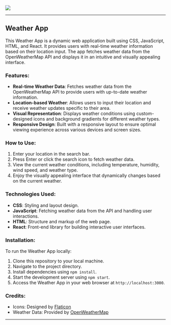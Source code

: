 <img src="https://i0.wp.com/9to5mac.com/wp-content/uploads/sites/6/2023/04/Apple-Weather-app.jpg?resize=1200%2C628&quality=82&strip=all&ssl=1" >  

---

## Weather App

This Weather App is a dynamic web application built using CSS, JavaScript, HTML, and React. It provides users with real-time weather information based on their location input. The app fetches weather data from the OpenWeatherMap API and displays it in an intuitive and visually appealing interface.

### Features:
- **Real-time Weather Data**: Fetches weather data from the OpenWeatherMap API to provide users with up-to-date weather information.
- **Location-based Weather**: Allows users to input their location and receive weather updates specific to their area.
- **Visual Representation**: Displays weather conditions using custom-designed icons and background gradients for different weather types.
- **Responsive Design**: Built with a responsive layout to ensure optimal viewing experience across various devices and screen sizes.

### How to Use:
1. Enter your location in the search bar.
2. Press Enter or click the search icon to fetch weather data.
3. View the current weather conditions, including temperature, humidity, wind speed, and weather type.
4. Enjoy the visually appealing interface that dynamically changes based on the current weather.

### Technologies Used:
- **CSS**: Styling and layout design.
- **JavaScript**: Fetching weather data from the API and handling user interactions.
- **HTML**: Structure and markup of the web page.
- **React**: Front-end library for building interactive user interfaces.


### Installation:
To run the Weather App locally:
1. Clone this repository to your local machine.
2. Navigate to the project directory.
3. Install dependencies using `npm install`.
4. Start the development server using `npm start`.
5. Access the Weather App in your web browser at `http://localhost:3000`.

### Credits:
- Icons: Designed by [Flaticon](https://www.flaticon.com/)
- Weather Data: Provided by [OpenWeatherMap](https://openweathermap.org/)

---

